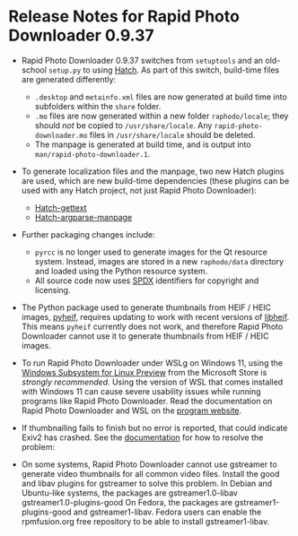 Release Notes for Rapid Photo Downloader 0.9.37
===============================================

 - Rapid Photo Downloader 0.9.37 switches from `setuptools` and an old-school
   `setup.py` to using [Hatch](https://github.com/pypa/hatch).
   As part of this switch, build-time files are generated differently:
   - `.desktop` and `metainfo.xml` files are now generated at build time into 
     subfolders within the `share` folder.
   - `.mo` files are now generated within a new folder `raphodo/locale`; they
      should *not* be copied to `/usr/share/locale`. Any 
     `rapid-photo-downloader.mo` files in `/usr/share/locale` should be 
     deleted.
   - The manpage is generated at build time, and is output into 
     `man/rapid-photo-downloader.1`.

 - To generate localization files and the manpage, two new Hatch plugins  
   are used, which are new build-time dependencies (these plugins can be 
   used with any Hatch project, not just Rapid Photo Downloader):
   -  [Hatch-gettext](https://github.com/damonlynch/hatch-gettext)
   -  [Hatch-argparse-manpage](https://github.com/damonlynch/hatch-argparse-manpage)

 - Further packaging changes include:
   - `pyrcc` is no longer used to generate images for the Qt resource system.
     Instead, images are stored in a new `raphodo/data` directory and loaded 
     using the Python resource system.
   - All source code now uses [SPDX](https://spdx.org/) identifiers for 
     copyright and licensing.  

 - The Python package used to generate thumbnails from HEIF / HEIC 
   images, [pyheif](https://github.com/carsales/pyheif), requires updating 
   to work with recent versions of 
   [libheif](https://github.com/strukturag/libheif). This means `pyheif` 
   currently does not work, and therefore Rapid Photo Downloader cannot use it
   to generate thumbnails from HEIF / HEIC images.

 - To run Rapid Photo Downloader under WSLg on Windows 11, using the 
   [Windows Subsystem for Linux Preview](https://aka.ms/wslstorepage) from 
   the Microsoft Store is *strongly recommended*. Using the version of WSL that
   comes installed with Windows 11 can cause severe usability issues while 
   running programs like Rapid Photo Downloader. Read the documentation on Rapid
   Photo Downloader and WSL on the
   [program website](https://https://damonlynch.net/rapid/documentation/#wsl).

 - If thumbnailing fails to finish but no error is reported, that could indicate
   Exiv2 has crashed. See the 
   [documentation]( https://damonlynch.net/rapid/documentation/#miscellaneousnpreferences)
   for how to resolve the problem:
 
 - On some systems, Rapid Photo Downloader cannot use gstreamer to generate
   video thumbnails for all common video files. Install the good and libav
   plugins for gstreamer to solve this problem. In Debian and Ubuntu-like
   systems, the packages are gstreamer1.0-libav gstreamer1.0-plugins-good
   On Fedora, the packages are gstreamer1-plugins-good and gstreamer1-libav.
   Fedora users can enable the rpmfusion.org free repository to be able to
   install gstreamer1-libav.
